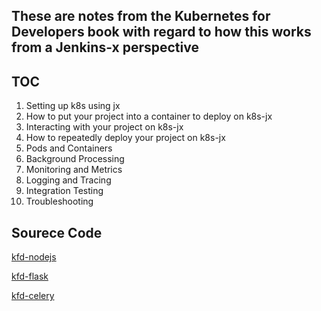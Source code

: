 ## These are notes from the Kubernetes for Developers book with regard to how this works from a Jenkins-x perspective
## TOC
1) Setting up k8s using jx
2) How to put your project into a container to deploy on k8s-jx
3) Interacting with your project on k8s-jx
4) How to repeatedly deploy your project on k8s-jx
5) Pods and Containers
6) Background Processing
7) Monitoring and Metrics
8) Logging and Tracing
9) Integration Testing
10) Troubleshooting

## Sourece Code
[kfd-nodejs](https://github.com/jtfogarty/kfd-nodejs)

[kfd-flask](https://github.com/jtfogarty/kfd-flask)

[kfd-celery](https://github.com/jtfogarty/kfd-celery)
